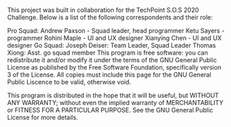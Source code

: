 This project was built in collaboration for the TechPoint S.O.S 2020 Challenge. Below is a list of the following correspondents and their role:

Pro Squad:
Andrew Paxson - Squad leader, head programmer
Ketu Sayers - programmer
Rohini Maple - UI and UX designer
Xianying Chen - UI and UX designer
Go Squad:
Joseph Deiser: Team Leader, Squad Leader
Thomas Xiong: Asst. go squad member
This program is free software: you can redistribute it and/or modify
it under the terms of the GNU General Public License as published by
the Free Software Foundation, specifically version 3 of the License.
All copies must include this page for the GNU General Public Liscence to be valid, otherwise void. 

This program is distributed in the hope that it will be useful,
but WITHOUT ANY WARRANTY; without even the implied warranty of
MERCHANTABILITY or FITNESS FOR A PARTICULAR PURPOSE. See the
GNU General Public License for more details.
